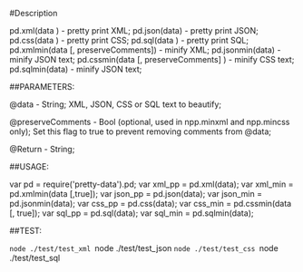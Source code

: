 #Description

pd.xml(data ) - pretty print XML;
pd.json(data) - pretty print JSON;
pd.css(data ) - pretty print CSS;
pd.sql(data ) - pretty print SQL;
pd.xmlmin(data [, preserveComments]) - minify XML;
pd.jsonmin(data) - minify JSON text;
pd.cssmin(data [, preserveComments] ) - minify CSS text;
pd.sqlmin(data) - minify JSON text;

##PARAMETERS:

@data - String; XML, JSON, CSS or SQL text to beautify;

@preserveComments - Bool (optional, used in npp.minxml and npp.mincss only); Set this flag to true to prevent removing comments from @data;

@Return - String;

##USAGE:

var pd = require('pretty-data').pd;
var xml_pp = pd.xml(data);
var xml_min = pd.xmlmin(data [,true]);
var json_pp = pd.json(data);
var json_min = pd.jsonmin(data);
var css_pp = pd.css(data);
var css_min = pd.cssmin(data [, true]);
var sql_pp = pd.sql(data);
var sql_min = pd.sqlmin(data);

##TEST:

`node ./test/test_xml
`node ./test/test_json
`node ./test/test_css
`node ./test/test_sql